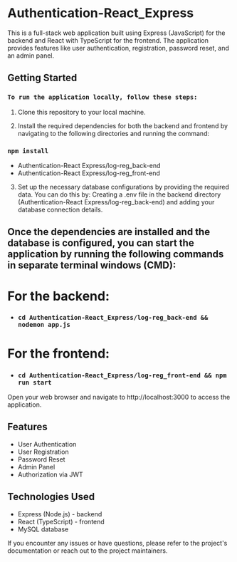 # Authentication-React_Express
This is a full-stack web application built using Express (JavaScript) for the backend and React with TypeScript for the frontend. The application provides features like user authentication, registration, password reset, and an admin panel.

## Getting Started
### `To run the application locally, follow these steps:`

1. Clone this repository to your local machine.

2. Install the required dependencies for both the backend and frontend by navigating to the following directories and running the command:

### `npm install` 
 - Authentication-React Express/log-reg_back-end
 - Authentication-React Express/log-reg_front-end

3. Set up the necessary database configurations by providing the required data. 
You can do this by:
Creating a .env file in the backend directory (Authentication-React Express/log-reg_back-end) and adding your database connection details.

## Once the dependencies are installed and the database is configured, you can start the application by running the following commands in separate terminal windows (CMD):

# For the backend:
 - ### `cd Authentication-React_Express/log-reg_back-end && nodemon app.js`

# For the frontend:
 - ###  `cd Authentication-React_Express/log-reg_front-end && npm run start`

Open your web browser and navigate to http://localhost:3000 to access the application.

## Features
 - User Authentication
 - User Registration
 - Password Reset
 - Admin Panel
 - Authorization via JWT
   
## Technologies Used
 - Express (Node.js) - backend
 - React (TypeScript) - frontend
 - MySQL database
   
If you encounter any issues or have questions, please refer to the project's documentation or reach out to the project maintainers.